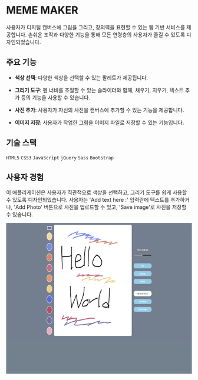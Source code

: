 # MEME MAKER

사용자가 디지털 캔버스에 그림을 그리고, 창의력을 표현할 수 있는 웹 기반 서비스를 제공합니다. 손쉬운 조작과 다양한 기능을 통해 모든 연령층의 사용자가 즐길 수 있도록 디자인되었습니다.

## 주요 기능

- **색상 선택**: 다양한 색상을 선택할 수 있는 팔레트가 제공됩니다.

- **그리기 도구**: 펜 너비를 조절할 수 있는 슬라이더와 함께, 채우기, 지우기, 텍스트 추가 등의 기능을 사용할 수 있습니다.

- **사진 추가**: 사용자가 자신의 사진을 캔버스에 추가할 수 있는 기능을 제공합니다.

- **이미지 저장**: 사용자가 작업한 그림을 이미지 파일로 저장할 수 있는 기능입니다.

## 기술 스택

`HTML5` `CSS3` `JavaScript` `jQuery` `Sass` `Bootstrap`

## 사용자 경험

이 애플리케이션은 사용자가 직관적으로 색상을 선택하고, 그리기 도구를 쉽게 사용할 수 있도록 디자인되었습니다. 사용자는 'Add text here :' 입력란에 텍스트를 추가하거나, 'Add Photo' 버튼으로 사진을 업로드할 수 있고, 'Save image'로 사진을 저장할 수 있습니다.

<img src="images/index.png" width="800" height="410">

